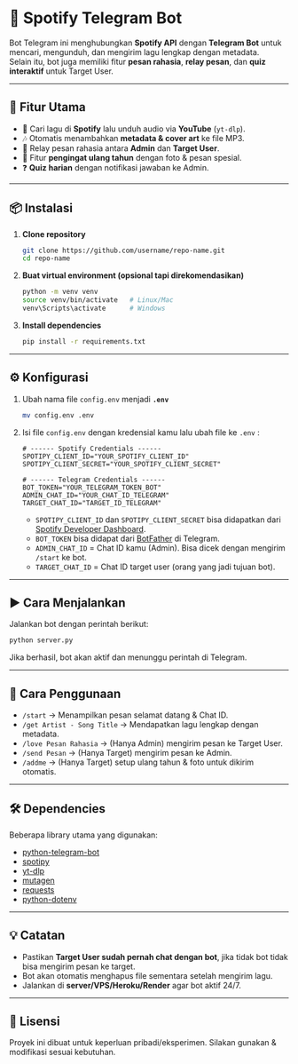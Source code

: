 # 🎵 Spotify Telegram Bot  

Bot Telegram ini menghubungkan **Spotify API** dengan **Telegram Bot** untuk mencari, mengunduh, dan mengirim lagu lengkap dengan metadata.  
Selain itu, bot juga memiliki fitur **pesan rahasia**, **relay pesan**, dan **quiz interaktif** untuk Target User.  

---

## 🚀 Fitur Utama
- 🔎 Cari lagu di **Spotify** lalu unduh audio via **YouTube** (`yt-dlp`).
- 🎶 Otomatis menambahkan **metadata & cover art** ke file MP3.
- 💌 Relay pesan rahasia antara **Admin** dan **Target User**.
- 🎂 Fitur **pengingat ulang tahun** dengan foto & pesan spesial.
- ❓ **Quiz harian** dengan notifikasi jawaban ke Admin.

---

## 📦 Instalasi

1. **Clone repository**
   ```bash
   git clone https://github.com/username/repo-name.git
   cd repo-name
   ```

2. **Buat virtual environment (opsional tapi direkomendasikan)**
   ```bash
   python -m venv venv
   source venv/bin/activate   # Linux/Mac
   venv\Scripts\activate      # Windows
   ```

3. **Install dependencies**
   ```bash
   pip install -r requirements.txt
   ```

---

## ⚙️ Konfigurasi

1. Ubah nama file `config.env` menjadi **`.env`**  
   ```bash
   mv config.env .env
   ```

2. Isi file `config.env` dengan kredensial kamu lalu ubah file ke   `.env` :

   ```env
   # ------ Spotify Credentials ------
   SPOTIPY_CLIENT_ID="YOUR_SPOTIFY_CLIENT_ID"
   SPOTIPY_CLIENT_SECRET="YOUR_SPOTIFY_CLIENT_SECRET"

   # ------ Telegram Credentials ------
   BOT_TOKEN="YOUR_TELEGRAM_TOKEN_BOT"
   ADMIN_CHAT_ID="YOUR_CHAT_ID_TELEGRAM"
   TARGET_CHAT_ID="TARGET_ID_TELEGRAM"
   ```

   - `SPOTIPY_CLIENT_ID` dan `SPOTIPY_CLIENT_SECRET` bisa didapatkan dari [Spotify Developer Dashboard](https://developer.spotify.com/dashboard/).  
   - `BOT_TOKEN` bisa didapat dari [BotFather](https://t.me/botfather) di Telegram.  
   - `ADMIN_CHAT_ID` = Chat ID kamu (Admin). Bisa dicek dengan mengirim `/start` ke bot.  
   - `TARGET_CHAT_ID` = Chat ID target user (orang yang jadi tujuan bot).  

---

## ▶️ Cara Menjalankan

Jalankan bot dengan perintah berikut:

```bash
python server.py
```

Jika berhasil, bot akan aktif dan menunggu perintah di Telegram.  

---

## 📖 Cara Penggunaan

- `/start` → Menampilkan pesan selamat datang & Chat ID.  
- `/get Artist - Song Title` → Mendapatkan lagu lengkap dengan metadata.  
- `/love Pesan Rahasia` → (Hanya Admin) mengirim pesan ke Target User.  
- `/send Pesan` → (Hanya Target) mengirim pesan ke Admin.  
- `/addme` → (Hanya Target) setup ulang tahun & foto untuk dikirim otomatis.  

---

## 🛠️ Dependencies
Beberapa library utama yang digunakan:
- [python-telegram-bot](https://python-telegram-bot.org/)  
- [spotipy](https://spotipy.readthedocs.io/)  
- [yt-dlp](https://github.com/yt-dlp/yt-dlp)  
- [mutagen](https://mutagen.readthedocs.io/)  
- [requests](https://docs.python-requests.org/)  
- [python-dotenv](https://saurabh-kumar.com/python-dotenv/)  

---

## 💡 Catatan
- Pastikan **Target User sudah pernah chat dengan bot**, jika tidak bot tidak bisa mengirim pesan ke target.  
- Bot akan otomatis menghapus file sementara setelah mengirim lagu.  
- Jalankan di **server/VPS/Heroku/Render** agar bot aktif 24/7.  

---

## 📜 Lisensi
Proyek ini dibuat untuk keperluan pribadi/eksperimen. Silakan gunakan & modifikasi sesuai kebutuhan.  
